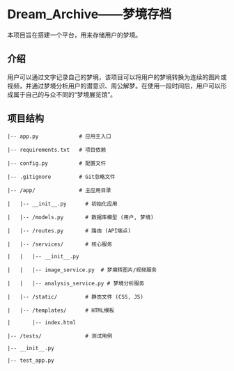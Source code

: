 # Dream_Archive——梦境存档

本项目旨在搭建一个平台，用来存储用户的梦境。

## 介绍

用户可以通过文字记录自己的梦境，该项目可以将用户的梦境转换为连续的图片或视频，并通过梦境分析用户的潜意识、周公解梦。在使用一段时间后，用户可以形成属于自己的与众不同的“梦境展览馆”。

## 项目结构

    |-- app.py             # 应用主入口
    
    |-- requirements.txt   # 项目依赖
    
    |-- config.py          # 配置文件
    
    |-- .gitignore         # Git忽略文件
    
    |-- /app/              # 主应用目录
    
    |   |-- __init__.py      # 初始化应用
    
    |   |-- /models.py       # 数据库模型 (用户, 梦境)
    
    |   |-- /routes.py       # 路由 (API端点)
    
    |   |-- /services/       # 核心服务
    
    |   |   |-- __init__.py
    
    |   |   |-- image_service.py  # 梦境转图片/视频服务
    
    |   |   |-- analysis_service.py # 梦境分析服务
    
    |   |-- /static/         # 静态文件 (CSS, JS)
    
    |   |-- /templates/      # HTML模板
    
    |       |-- index.html
    
    |-- /tests/              # 测试用例
    
    |-- __init__.py
    
    |-- test_app.py
    
